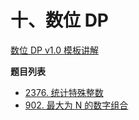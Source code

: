 # 十、数位 DP

[数位 DP v1.0 模板讲解](https://www.bilibili.com/video/BV1rS4y1s721/?t=19m36s&vd_source=bcdd242f87a3cb3f06e27d56adb96b54)

**题目列表**

- [2376. 统计特殊整数](https://leetcode.cn/problems/count-special-integers/description/)
- [902. 最大为 N 的数字组合](https://leetcode.cn/problems/numbers-at-most-n-given-digit-set/description/)
